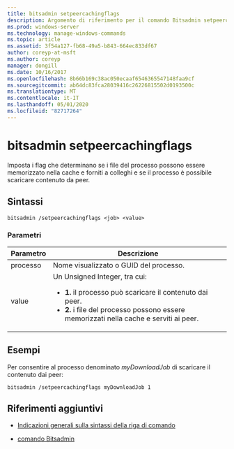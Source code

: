 ```yaml
---
title: bitsadmin setpeercachingflags
description: Argomento di riferimento per il comando Bitsadmin setpeercachingflags, che imposta i flag che determinano se i file del processo possono essere memorizzati nella cache e serviti ai peer e se il processo può scaricare il contenuto dai peer.
ms.prod: windows-server
ms.technology: manage-windows-commands
ms.topic: article
ms.assetid: 3f54a127-fb68-49a5-b843-664ec833df67
author: coreyp-at-msft
ms.author: coreyp
manager: dongill
ms.date: 10/16/2017
ms.openlocfilehash: 8b66b169c38ac050ecaaf6546365547148faa9cf
ms.sourcegitcommit: ab64dc83fca28039416c26226815502d0193500c
ms.translationtype: MT
ms.contentlocale: it-IT
ms.lasthandoff: 05/01/2020
ms.locfileid: "82717264"
---
```

# <a name="bitsadmin-setpeercachingflags"></a>bitsadmin setpeercachingflags

Imposta i flag che determinano se i file del processo possono essere memorizzato nella cache e forniti a colleghi e se il processo è possibile scaricare contenuto da peer.

## <a name="syntax"></a>Sintassi

```
bitsadmin /setpeercachingflags <job> <value>
```

### <a name="parameters"></a>Parametri

| Parametro | Descrizione |
| --------- | ----------- |
| processo | Nome visualizzato o GUID del processo. |
| value | Un Unsigned Integer, tra cui:<ul><li>**1.** il processo può scaricare il contenuto dai peer.</li><li>**2.** i file del processo possono essere memorizzati nella cache e serviti ai peer.</li></ul> |

## <a name="examples"></a>Esempi

Per consentire al processo denominato *myDownloadJob* di scaricare il contenuto dai peer:

```
bitsadmin /setpeercachingflags myDownloadJob 1
```

## <a name="additional-references"></a>Riferimenti aggiuntivi

- [Indicazioni generali sulla sintassi della riga di comando](command-line-syntax-key.md)

- [comando Bitsadmin](bitsadmin.md)
